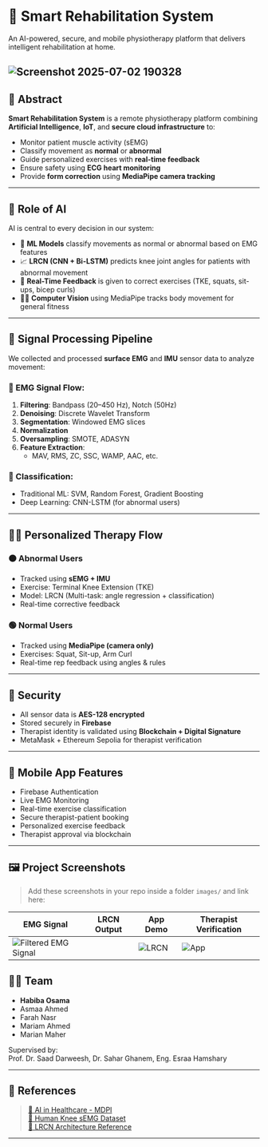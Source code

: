# 💪 Smart Rehabilitation System

An AI-powered, secure, and mobile physiotherapy platform that delivers intelligent rehabilitation at home.

![Screenshot 2025-07-02 190328](https://github.com/user-attachments/assets/27ce2f6b-d818-4eb8-a6e7-a06eb6d77188)
---

## 🎯 Abstract

**Smart Rehabilitation System** is a remote physiotherapy platform combining **Artificial Intelligence**, **IoT**, and **secure cloud infrastructure** to:

- Monitor patient muscle activity (sEMG)
- Classify movement as **normal** or **abnormal**
- Guide personalized exercises with **real-time feedback**
- Ensure safety using **ECG heart monitoring**
- Provide **form correction** using **MediaPipe camera tracking**

---

## 🧠 Role of AI

AI is central to every decision in our system:

- 🤖 **ML Models** classify movements as normal or abnormal based on EMG features
- 📈 **LRCN (CNN + Bi-LSTM)** predicts knee joint angles for patients with abnormal movement
- 🎯 **Real-Time Feedback** is given to correct exercises (TKE, squats, sit-ups, bicep curls)
- 🧑‍⚕️ **Computer Vision** using MediaPipe tracks body movement for general fitness

---

## 🧪 Signal Processing Pipeline

We collected and processed **surface EMG** and **IMU** sensor data to analyze movement:

### 📌 EMG Signal Flow:
1. **Filtering**: Bandpass (20–450 Hz), Notch (50Hz)
2. **Denoising**: Discrete Wavelet Transform
3. **Segmentation**: Windowed EMG slices
4. **Normalization**
5. **Oversampling**: SMOTE, ADASYN
6. **Feature Extraction**:
   - MAV, RMS, ZC, SSC, WAMP, AAC, etc.

### 📌 Classification:
- Traditional ML: SVM, Random Forest, Gradient Boosting
- Deep Learning: CNN-LSTM (for abnormal users)

---

## 🧘‍♀️ Personalized Therapy Flow

### 🟠 Abnormal Users
- Tracked using **sEMG + IMU**
- Exercise: Terminal Knee Extension (TKE)
- Model: LRCN (Multi-task: angle regression + classification)
- Real-time corrective feedback

### 🟢 Normal Users
- Tracked using **MediaPipe (camera only)**
- Exercises: Squat, Sit-up, Arm Curl
- Real-time rep feedback using angles & rules

---

## 🔐 Security

- All sensor data is **AES-128 encrypted**
- Stored securely in **Firebase**
- Therapist identity is validated using **Blockchain + Digital Signature**
- MetaMask + Ethereum Sepolia for therapist verification

---

## 📱 Mobile App Features

- Firebase Authentication
- Live EMG Monitoring
- Real-time exercise classification
- Secure therapist-patient booking
- Personalized exercise feedback
- Therapist approval via blockchain

---

## 🖼️ Project Screenshots

> Add these screenshots in your repo inside a folder `images/` and link here:

| EMG Signal | LRCN Output | App Demo | Therapist Verification |
|------------|-------------|----------|-------------------------|
| ![Filtered EMG Signal](https://github.com/user-attachments/assets/b921e985-b8b1-4638-bbba-1c6321f8f530)| | ![LRCN](https://github.com/user-attachments/assets/a8d5957d-7903-4283-9bcc-5025d9180d0a) | ![App](https://github.com/user-attachments/assets/d7e3a503-a484-4605-99e0-1d60fdb8ebca) | ![Verify](https://github.com/user-attachments/assets/1fab217f-8821-4a68-a454-21e7c460cbbe) |


## 👩‍💻 Team

- **Habiba Osama**
- Asmaa Ahmed
- Farah Nasr
- Mariam Ahmed
- Marian Maher

Supervised by:  
Prof. Dr. Saad Darweesh, Dr. Sahar Ghanem, Eng. Esraa Hamshary

---

## 📄 References

> [📄 AI in Healthcare - MDPI](https://www.mdpi.com/2075-4426/13/6/951/pdf)  
> [📄 Human Knee sEMG Dataset](https://doi.org/10.1016/j.bspc.2022.103836)  
> [📄 LRCN Architecture Reference](https://www.ncbi.nlm.nih.gov/pmc/articles/PMC9550908/)

---




